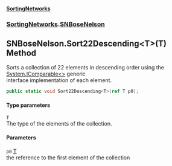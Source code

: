 #### [SortingNetworks](./index.md 'index')
### [SortingNetworks](./SortingNetworks.md 'SortingNetworks').[SNBoseNelson](./SortingNetworks-SNBoseNelson.md 'SortingNetworks.SNBoseNelson')
## SNBoseNelson.Sort22Descending&lt;T&gt;(T) Method
Sorts a collection of 22 elements in descending order using the [System.IComparable&lt;&gt;](https://docs.microsoft.com/en-us/dotnet/api/System.IComparable-1 'System.IComparable`1') generic  
interface implementation of each element.  
```csharp
public static void Sort22Descending<T>(ref T p0);
```
#### Type parameters
<a name='SortingNetworks-SNBoseNelson-Sort22Descending-T-(T)-T'></a>
`T`  
The type of the elements of the collection.  
  
#### Parameters
<a name='SortingNetworks-SNBoseNelson-Sort22Descending-T-(T)-p0'></a>
`p0` [T](#SortingNetworks-SNBoseNelson-Sort22Descending-T-(T)-T 'SortingNetworks.SNBoseNelson.Sort22Descending&lt;T&gt;(T).T')  
the reference to the first element of the collection  
  
